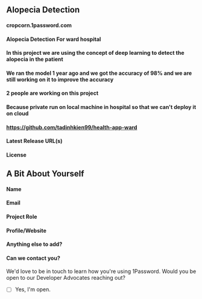 ## Alopecia Detection

#### cropcorn.1password.com

#### Alopecia Detection For ward hospital

#### In this project we are using the concept of deep learning to detect the alopecia in the patient

#### We ran the model 1 year ago and we got the accuracy of 98% and we are still working on it to improve the accuracy

#### 2 people are working on this project

#### Because private run on local machine in hospital so that we can't deploy it on cloud

#### https://github.com/tadinhkien99/health-app-ward

#### Latest Release URL(s)

#### License
<!--
  Please include the type (e.g. MIT, BSD, GPL, etc.), and a link
  to where it can be found in your repository.
-->

## A Bit About Yourself

#### Name

#### Email
<!-- We will use this to validate the application with your account -->

#### Project Role

#### Profile/Website
<!-- Link to GitHub profile page, project page bio, etc. -->

#### Anything else to add?

#### Can we contact you?
We'd love to be in touch to learn how you're using 1Password. Would you be open to our Developer Advocates reaching out?

- [ ] Yes, I'm open.

